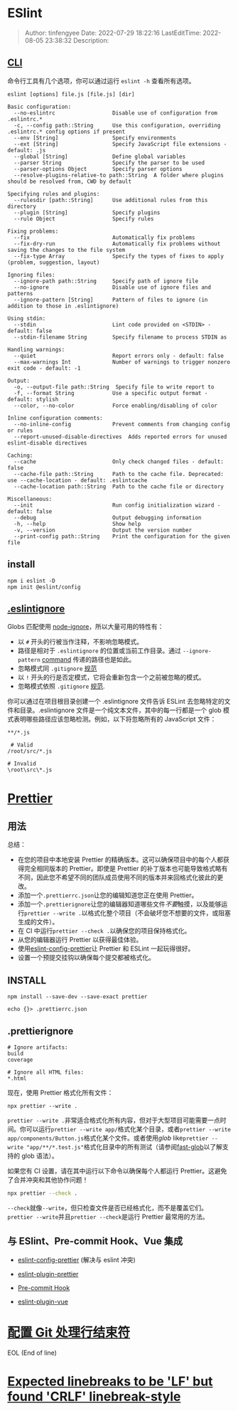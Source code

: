 # ESlint <!-- omit in toc -->

> Author: tinfengyee
> Date: 2022-07-29 18:22:16
> LastEditTime: 2022-08-05 23:38:32
> Description:

## [CLI](https://cn.eslint.org/docs/user-guide/command-line-interface)

命令行工具有几个选项，你可以通过运行 `eslint -h` 查看所有选项。

```
eslint [options] file.js [file.js] [dir]

Basic configuration:
  --no-eslintrc                  Disable use of configuration from .eslintrc.*
  -c, --config path::String      Use this configuration, overriding .eslintrc.* config options if present
  --env [String]                 Specify environments
  --ext [String]                 Specify JavaScript file extensions - default: .js
  --global [String]              Define global variables
  --parser String                Specify the parser to be used
  --parser-options Object        Specify parser options
  --resolve-plugins-relative-to path::String  A folder where plugins should be resolved from, CWD by default

Specifying rules and plugins:
  --rulesdir [path::String]      Use additional rules from this directory
  --plugin [String]              Specify plugins
  --rule Object                  Specify rules

Fixing problems:
  --fix                          Automatically fix problems
  --fix-dry-run                  Automatically fix problems without saving the changes to the file system
  --fix-type Array               Specify the types of fixes to apply (problem, suggestion, layout)

Ignoring files:
  --ignore-path path::String     Specify path of ignore file
  --no-ignore                    Disable use of ignore files and patterns
  --ignore-pattern [String]      Pattern of files to ignore (in addition to those in .eslintignore)

Using stdin:
  --stdin                        Lint code provided on <STDIN> - default: false
  --stdin-filename String        Specify filename to process STDIN as

Handling warnings:
  --quiet                        Report errors only - default: false
  --max-warnings Int             Number of warnings to trigger nonzero exit code - default: -1

Output:
  -o, --output-file path::String  Specify file to write report to
  -f, --format String            Use a specific output format - default: stylish
  --color, --no-color            Force enabling/disabling of color

Inline configuration comments:
  --no-inline-config             Prevent comments from changing config or rules
  --report-unused-disable-directives  Adds reported errors for unused eslint-disable directives

Caching:
  --cache                        Only check changed files - default: false
  --cache-file path::String      Path to the cache file. Deprecated: use --cache-location - default: .eslintcache
  --cache-location path::String  Path to the cache file or directory

Miscellaneous:
  --init                         Run config initialization wizard - default: false
  --debug                        Output debugging information
  -h, --help                     Show help
  -v, --version                  Output the version number
  --print-config path::String    Print the configuration for the given file
```

## install

```
npm i eslint -D
npm init @eslint/config
```

## [.eslintignore](https://cn.eslint.org/docs/user-guide/configuring#eslintignore)

Globs 匹配使用 [node-ignore](https://github.com/kaelzhang/node-ignore)，所以大量可用的特性有：

- 以 `#` 开头的行被当作注释，不影响忽略模式。
- 路径是相对于 `.eslintignore` 的位置或当前工作目录。通过 `--ignore-pattern` [command](https://cn.eslint.org/docs/user-guide/command-line-interface#--ignore-pattern) 传递的路径也是如此。
- 忽略模式同 `.gitignore` [规范](https://git-scm.com/docs/gitignore)
- 以 `!` 开头的行是否定模式，它将会重新包含一个之前被忽略的模式。
- 忽略模式依照 `.gitignore` [规范](https://git-scm.com/docs/gitignore).

你可以通过在项目根目录创建一个 .eslintignore 文件告诉 ESLint 去忽略特定的文件和目录。.eslintignore 文件是一个纯文本文件，其中的每一行都是一个 glob 模式表明哪些路径应该忽略检测。例如，以下将忽略所有的 JavaScript 文件：

```
**/*.js

 # Valid
/root/src/*.js

# Invalid
\root\src\*.js
```

# [Prettier](https://prettier.io/docs/en/rationale.html)

## 用法

总结：

- 在您的项目中本地安装 Prettier 的精确版本。这可以确保项目中的每个人都获得完全相同版本的 Prettier。即使是 Prettier 的补丁版本也可能导致格式略有不同，因此您不希望不同的团队成员使用不同的版本并来回格式化彼此的更改。
- 添加一个`.prettierrc.json`让您的编辑知道您正在使用 Prettier。
- 添加一个`.prettierignore`让您的编辑器知道哪些文件*不要*触摸，以及能够运行`prettier --write .`以格式化整个项目（不会破坏您不想要的文件，或阻塞生成的文件）。
- 在 CI 中运行`prettier --check .`以确保您的项目保持格式化。
- 从您的编辑器运行 Prettier 以获得最佳体验。
- 使用[eslint-config-prettier](https://github.com/prettier/eslint-config-prettier)让 Prettier 和 ESLint 一起玩得很好。
- 设置一个预提交挂钩以确保每个提交都被格式化。

## INSTALL

```
npm install --save-dev --save-exact prettier

echo {}> .prettierrc.json
```
## .prettierignore

```
# Ignore artifacts:
build
coverage

# Ignore all HTML files:
*.html
```

现在，使用 Prettier 格式化所有文件：

```
npx prettier --write .
```

`prettier --write .`非常适合格式化所有内容，但对于大型项目可能需要一点时间。你可以运行`prettier --write app/`格式化某个目录，或者`prettier --write app/components/Button.js`格式化某个文件。或者使用*glob* like`prettier --write "app/**/*.test.js"`格式化目录中的所有测试（请参阅[fast-glob](https://github.com/mrmlnc/fast-glob#pattern-syntax)以了解支持的 glob 语法）。

如果您有 CI 设置，请在其中运行以下命令以确保每个人都运行 Prettier。这避免了合并冲突和其他协作问题！

```bash
npx prettier --check .
```

`--check`就像`--write`，但只检查文件是否已经格式化，而不是覆盖它们。`prettier --write`并且`prettier --check`是运行 Prettier 最常用的方法。

## 与 ESlint、Pre-commit Hook、Vue 集成

- [eslint-config-prettier](https://github.com/prettier/eslint-config-prettier) (解决与 eslint 冲突)
- [eslint-plugin-prettier](https://github.com/prettier/eslint-plugin-prettier)

- [Pre-commit Hook](https://prettier.io/docs/en/precommit.html)

- [eslint-plugin-vue](https://github.com/vuejs/eslint-plugin-vue) 

# [配置 Git 处理行结束符](https://docs.github.com/cn/get-started/getting-started-with-git/configuring-git-to-handle-line-endings)

EOL (End of line)

# [Expected linebreaks to be 'LF' but found 'CRLF' linebreak-style](https://stackoverflow.com/questions/37826449/expected-linebreaks-to-be-lf-but-found-crlf-linebreak-style)

